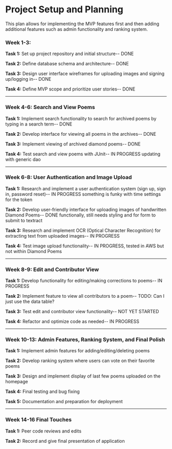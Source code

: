 # Project Setup and Planning

This plan allows for implementing the MVP features first
and then adding additional features such as admin functionality 
and ranking system.




### Week 1-3:    
**Task 1:** Set up project repository and initial structure-- DONE

**Task 2:** Define database schema and architecture-- DONE

**Task 3:** Design user interface wireframes for uploading images and signing up/logging in-- DONE

**Task 4:** Define MVP scope and prioritize user stories-- DONE

---

### Week 4-6: Search and View Poems

**Task 1:** Implement search functionality to search for archived poems by typing in a search term-- DONE

**Task 2:** Develop interface for viewing all poems in the archives-- DONE

**Task 3:** Implement viewing of archived diamond poems-- DONE

**Task 4:** Test search and view poems with JUnit-- IN PROGRESS updating with generic dao 

---

### Week 6-8: User Authentication and Image Upload

**Task 1:** Research and implement a user authentication system (sign up, sign in, password reset)-- IN PROGRESS something is funky with time settings for the token

**Task 2:** Develop user-friendly interface for uploading images of handwritten Diamond Poems-- DONE functionally, still needs styling and for form to submit to textract

**Task 3:** Research and implement OCR (Optical Character Recognition) for extracting text from uploaded images-- IN PROGRESS

**Task 4:** Test image upload functionality-- IN PROGRESS, tested in AWS but not within Diamond Poems

---

### Week 8-9: Edit and Contributor View

**Task 1:** Develop functionality for editing/making corrections to poems-- IN PROGRESS

**Task 2:** Implement feature to view all contributors to a poem-- TODO: Can I just use the data table?

**Task 3:** Test edit and contributor view functionality-- NOT YET STARTED

**Task 4:** Refactor and optimize code as needed-- IN PROGRESS

---

### Week 10-13: Admin Features, Ranking System, and Final Polish

**Task 1:** Implement admin features for adding/editing/deleting poems

**Task 2:** Develop ranking system where users can vote on their favorite poems

**Task 3:** Design and implement display of last few poems uploaded on the homepage

**Task 4:** Final testing and bug fixing

**Task 5:** Documentation and preparation for deployment

---

### Week 14-16 Final Touches

**Task 1:** Peer code reviews and edits

**Task 2:** Record and give final presentation of application




